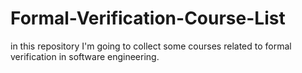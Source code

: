 # Formal-Verification-Course-List
in this repository I'm going to collect some courses related to formal verification in software engineering.
